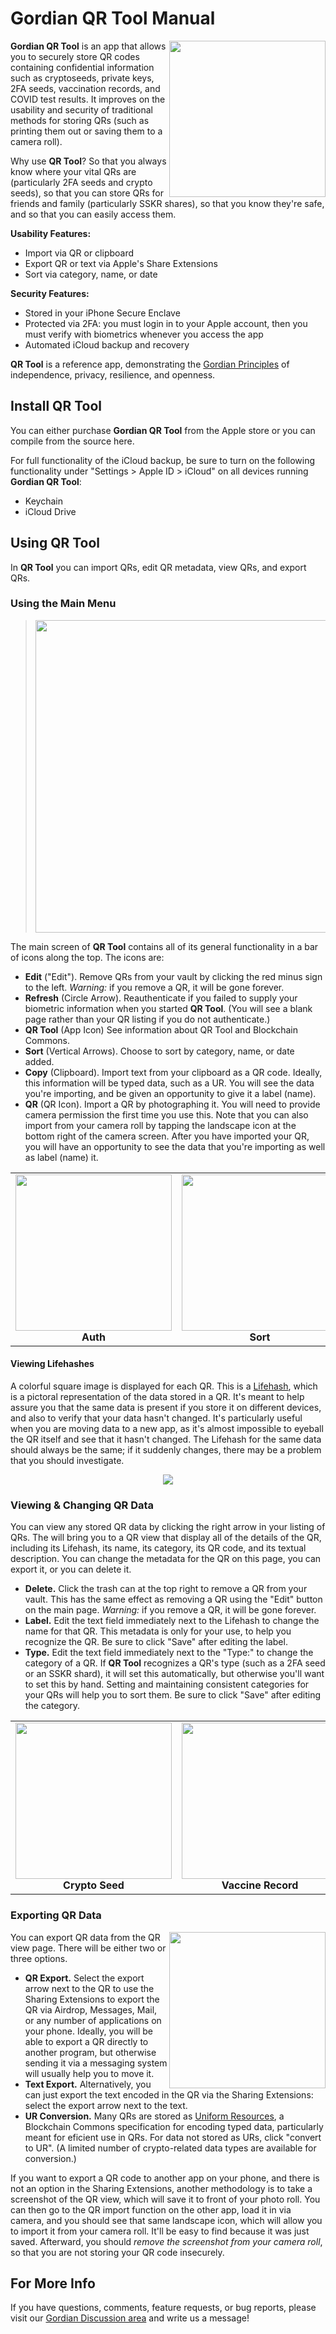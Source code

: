 # Gordian QR Tool Manual

<a href="https://raw.githubusercontent.com/BlockchainCommons/GordianQRTool-iOS/master/images/qr-list.jpeg"><img src="https://raw.githubusercontent.com/BlockchainCommons/GordianQRTool-iOS/master/images/qr-list.jpeg" align="right" width=250></a>

**Gordian QR Tool** is an app that allows you to securely store QR codes containing confidential information such as cryptoseeds, private keys, 2FA seeds, vaccination records, and COVID test results. It improves on the usability and security of traditional methods for storing QRs (such as printing them out or saving them to a camera roll).

Why use **QR Tool**? So that you always know where your vital QRs are (particularly 2FA seeds and crypto seeds), so that you can store QRs for friends and family (particularly SSKR shares), so that you know they're safe, and so that you can easily access them.

**Usability Features:**

* Import via QR or clipboard
* Export QR or text via Apple's Share Extensions
* Sort via category, name, or date

**Security Features:**

* Stored in your iPhone Secure Enclave
* Protected via 2FA: you must login in to your Apple account, then you must verify with biometrics whenever you access the app
* Automated iCloud backup and recovery

**QR Tool** is a reference app, demonstrating the [Gordian Principles](https://github.com/BlockchainCommons/GordianQRTool-iOS#gordian-principles) of independence, privacy, resilience, and openness.

## Install QR Tool

You can either purchase **Gordian QR Tool** from the Apple store or you can compile from the source here.

For full functionality of the iCloud backup, be sure to turn on the following functionality under "Settings > Apple ID > iCloud" on all devices running **Gordian QR Tool**:

* Keychain
* iCloud Drive

## Using QR Tool

In **QR Tool** you can import QRs, edit QR metadata, view QRs, and export QRs.

### Using the Main Menu

<blockquote>
  <img src="https://raw.githubusercontent.com/BlockchainCommons/GordianQRTool-iOS/shannona-qr-docs/images/qr-commands.jpg" align="center" width=500>
</blockquote>

The main screen of **QR Tool** contains all of its general functionality in a bar of icons along the top. The icons are:

* **Edit** ("Edit"). Remove QRs from your vault by clicking the red minus sign to the left. _Warning:_ if you remove a QR, it will be gone forever.
* **Refresh** (Circle Arrow). Reauthenticate if you failed to supply your biometric information when you started **QR Tool**. (You will see a blank page rather than your QR listing if you do not authenticate.)
* **QR Tool** (App Icon) See information about QR Tool and Blockchain Commons.
* **Sort** (Vertical Arrows). Choose to sort by category, name, or date added.
* **Copy** (Clipboard). Import text from your clipboard as a QR code. Ideally, this information will be typed data, such as a UR. You will see the data you're importing, and be given an opportunity to give it a label (name).
* **QR** (QR Icon). Import a QR by photographing it. You will need to provide camera permission the first time you use this. Note that you can also import from your camera roll by tapping the landscape icon at the bottom right of the camera screen. After you have imported your QR, you will have an opportunity to see the data that you're importing as well as label (name) it.

<div align="center">
  <table border=0>
    <tr>
      <td>
        <a href="https://raw.githubusercontent.com/BlockchainCommons/GordianQRTool-iOS/shannona-qr-docs/images/qr-auth.jpeg"><img src="https://raw.githubusercontent.com/BlockchainCommons/GordianQRTool-iOS/shannona-qr-docs/images/qr-auth.jpeg" width=250></a> 
        <br><div align="center"><b>Auth</b></div>
      </center></td>
      <td>
        <a href="https://raw.githubusercontent.com/BlockchainCommons/GordianQRTool-iOS/shannona-qr-docs/images/qr-sort.jpeg"><img src="https://raw.githubusercontent.com/BlockchainCommons/GordianQRTool-iOS/shannona-qr-docs/images/qr-sort.jpeg" width=250></a>
        <br><div align="center"><b>Sort</b></div>
      </center></td>
      <td>     
        <a href="https://raw.githubusercontent.com/BlockchainCommons/GordianQRTool-iOS/shannona-qr-docs/images/qr-add.jpeg"><img src="https://raw.githubusercontent.com/BlockchainCommons/GordianQRTool-iOS/shannona-qr-docs/images/qr-add.jpeg" width=250></a>
        <br><div align="center"><b>Import</b></div>
      </center></td>
    </tr>
  </table>
</div>

#### Viewing Lifehashes

A colorful square image is displayed for each QR. This is a [Lifehash](https://github.com/BlockchainCommons/bc-lifehash), which is a pictoral representation of the data stored in a QR. It's meant to help assure you that the same data is present if you store it on different devices, and also to verify that your data hasn't changed. It's particularly useful when you are moving data to a new app, as it's almost impossible to eyeball the QR itself and see that it hasn't changed. The Lifehash for the same data should always be the same; if it suddenly changes, there may be a problem that you should investigate.

<div align="center">
  <img src="https://raw.githubusercontent.com/BlockchainCommons/bc-lifehash/master/Art/version2.jpg">
</div>  
  
### Viewing & Changing QR Data

You can view any stored QR data by clicking the right arrow in your listing of QRs. The will bring you to a QR view that display all of the details of the QR, including its Lifehash, its name, its category, its QR code, and its textual description. You can change the metadata for the QR on this page, you can export it, or you can delete it.

* **Delete.** Click the trash can at the top right to remove a QR from your vault. This has the same effect as removing a QR using the "Edit" button on the main page. _Warning:_ if you remove a QR, it will be gone forever.
* **Label.** Edit the text field immediately next to the Lifehash to change the name for that QR. This metadata is only for your use, to help you recognize the QR. Be sure to click "Save" after editing the label.
* **Type.** Edit the text field immediately next to the "Type:" to change the category of a QR. If **QR Tool** recognizes a QR's type (such as a 2FA seed or an SSKR shard), it will set this automatically, but otherwise you'll want to set this by hand. Setting and maintaining consistent categories for your QRs will help you to sort them. Be sure to click "Save" after editing the category.

<div align="center">
  <table border=0>
    <tr>
      <td>
        <a href="https://raw.githubusercontent.com/BlockchainCommons/GordianQRTool-iOS/shannona-qr-docs/images/qr-seed.jpeg"><img src="https://raw.githubusercontent.com/BlockchainCommons/GordianQRTool-iOS/shannona-qr-docs/images/qr-seed.jpeg" width=250></a> 
        <br><div align="center"><b>Crypto Seed</b></div>
      </center></td>
      <td>
        <a href="https://raw.githubusercontent.com/BlockchainCommons/GordianQRTool-iOS/shannona-qr-docs/images/qr-covid.jpeg"><img src="https://raw.githubusercontent.com/BlockchainCommons/GordianQRTool-iOS/shannona-qr-docs/images/qr-covid.jpeg" width=250></a>
        <br><div align="center"><b>Vaccine Record</b></div>
      </center></td>
      <td>     
        <a href="https://raw.githubusercontent.com/BlockchainCommons/GordianQRTool-iOS/shannona-qr-docs/images/qr-edit.jpeg"><img src="https://raw.githubusercontent.com/BlockchainCommons/GordianQRTool-iOS/shannona-qr-docs/images/qr-edit.jpeg" width=250></a>
        <br><div align="center"><b>Edit Type ...</b></div>
      </center></td>
    </tr>
  </table>
</div>

### Exporting QR Data

<a href="https://raw.githubusercontent.com/BlockchainCommons/GordianQRTool-iOS/shannona-qr-docs/images/qr-export.jpeg"><img src="https://raw.githubusercontent.com/BlockchainCommons/GordianQRTool-iOS/shannona-qr-docs/images/qr-export.jpeg" align="right" width=250></a>

You can export QR data from the QR view page. There will be either two or three options.

* **QR Export.** Select the export arrow next to the QR to use the Sharing Extensions to export the QR via Airdrop, Messages, Mail, or any number of applications on your phone. Ideally, you will be able to export a QR directly to another program, but otherwise sending it via a messaging system will usually help you to move it.
* **Text Export.** Alternatively, you can just export the text encoded in the QR via the Sharing Extensions: select the export arrow next to the text.
* **UR Conversion.** Many QRs are stored as [Uniform Resources](https://github.com/BlockchainCommons/Research/blob/master/papers/bcr-2020-005-ur.md), a Blockchain Commons specification for encoding typed data, particularly meant for eficient use in QRs. For data not stored as URs, click "convert to UR". (A limited number of crypto-related data types are available for conversion.)

If you want to export a QR code to another app on your phone, and there is not an option in the Sharing Extensions, another methodology is to take a screenshot of the QR view, which will save it to front of your photo roll. You can then go to the QR import function on the other app, load it in via camera, and you should see that same landscape icon, which will allow you to import it from your camera roll. It'll be easy to find because it was just saved. Afterward, you should _remove the screenshot from your camera roll_, so that you are not storing your QR code insecurely.

## For More Info

If you have questions, comments, feature requests, or bug reports, please visit our [Gordian Discussion area](https://github.com/BlockchainCommons/Gordian/discussions) and write us a message!

